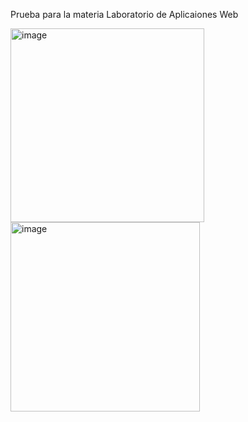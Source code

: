 Prueba para la materia Laboratorio de Aplicaiones Web

<img width="310" alt="image" src="https://github.com/Vale151/PruebaLabAppWeb/assets/62660802/a4cb97cb-dcf4-4c6d-9105-f2345e204dbc">
<img width="303" alt="image" src="https://github.com/Vale151/PruebaLabAppWeb/assets/62660802/c570e0e5-0f48-44af-9df4-b7d87362e795">

